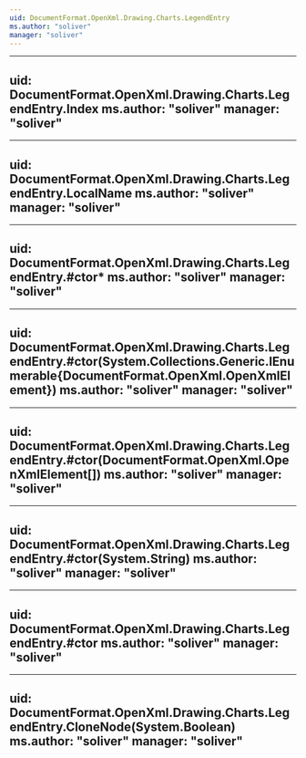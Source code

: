 ```yaml
---
uid: DocumentFormat.OpenXml.Drawing.Charts.LegendEntry
ms.author: "soliver"
manager: "soliver"
---
```


---
uid: DocumentFormat.OpenXml.Drawing.Charts.LegendEntry.Index
ms.author: "soliver"
manager: "soliver"
---

---
uid: DocumentFormat.OpenXml.Drawing.Charts.LegendEntry.LocalName
ms.author: "soliver"
manager: "soliver"
---

---
uid: DocumentFormat.OpenXml.Drawing.Charts.LegendEntry.#ctor*
ms.author: "soliver"
manager: "soliver"
---

---
uid: DocumentFormat.OpenXml.Drawing.Charts.LegendEntry.#ctor(System.Collections.Generic.IEnumerable{DocumentFormat.OpenXml.OpenXmlElement})
ms.author: "soliver"
manager: "soliver"
---

---
uid: DocumentFormat.OpenXml.Drawing.Charts.LegendEntry.#ctor(DocumentFormat.OpenXml.OpenXmlElement[])
ms.author: "soliver"
manager: "soliver"
---

---
uid: DocumentFormat.OpenXml.Drawing.Charts.LegendEntry.#ctor(System.String)
ms.author: "soliver"
manager: "soliver"
---

---
uid: DocumentFormat.OpenXml.Drawing.Charts.LegendEntry.#ctor
ms.author: "soliver"
manager: "soliver"
---

---
uid: DocumentFormat.OpenXml.Drawing.Charts.LegendEntry.CloneNode(System.Boolean)
ms.author: "soliver"
manager: "soliver"
---
